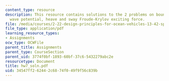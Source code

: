 ```yaml
---
content_type: resource
description: This resource contains solutions to the 2 problems on boundary conditions,
  wave potential, heave and sway Froude-Krylov exciting force.
file: /media/courses/2-22-design-principles-for-ocean-vehicles-13-42-spring-2005/34547ff262442c6874f049f9f56c839b_hw7_soln.pdf
file_type: application/pdf
learning_resource_types:
- Assignments
ocw_type: OCWFile
parent_title: Assignments
parent_type: CourseSection
parent_uid: 3774f0bf-1893-60bf-37c6-5432279abc2e
resourcetype: Document
title: hw7_soln.pdf
uid: 34547ff2-6244-2c68-74f0-49f9f56c839b
---
```


